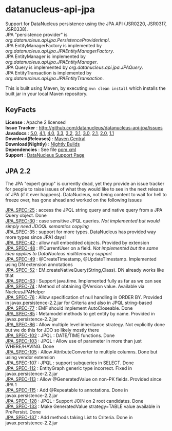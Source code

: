 # datanucleus-api-jpa

Support for DataNucleus persistence using the JPA API (JSR0220, JSR0317, JSR0338).  
JPA "persistence provider" is _org.datanucleus.api.jpa.PersistenceProviderImpl_.  
JPA EntityManagerFactory is implemented by _org.datanucleus.api.jpa.JPAEntityManagerFactory_.  
JPA EntityManager is implemented by _org.datanucleus.api.jpa.JPAEntityManager_.  
JPA Query is implemented by _org.datanucleus.api.jpa.JPAQuery_.  
JPA EntityTransaction is implemented by _org.datanucleus.api.jpa.JPAEntityTransaction_.  

This is built using Maven, by executing `mvn clean install` which installs the built jar in your local Maven repository.


## KeyFacts

__License__ : Apache 2 licensed  
__Issue Tracker__ : http://github.com/datanucleus/datanucleus-api-jpa/issues  
__Javadocs__ : [5.0](http://www.datanucleus.org/javadocs/api.jpa/5.0/), [4.1](http://www.datanucleus.org/javadocs/api.jpa/4.1/), [4.0](http://www.datanucleus.org/javadocs/api.jpa/4.0/), [3.3](http://www.datanucleus.org/javadocs/api.jpa/3.3/), [3.2](http://www.datanucleus.org/javadocs/api.jpa/3.2/), [3.1](http://www.datanucleus.org/javadocs/api.jpa/3.1/), [3.0](http://www.datanucleus.org/javadocs/api.jpa/3.0/), [2.1](http://www.datanucleus.org/javadocs/api.jpa/2.1/), [2.0](http://www.datanucleus.org/javadocs/api.jpa/2.0/), [1.1](http://www.datanucleus.org/javadocs/api.jpa/1.1/)  
__Download(Releases)__ : [Maven Central](http://central.maven.org/maven2/org/datanucleus/datanucleus-api-jpa)  
__Download(Nightly)__ : [Nightly Builds](http://www.datanucleus.org/downloads/maven2-nightly/org/datanucleus/datanucleus-api-jpa)  
__Dependencies__ : See file [pom.xml](pom.xml)  
__Support__ : [DataNucleus Support Page](http://www.datanucleus.org/support.html)  



## JPA 2.2

The JPA "expert group" is currently dead, yet they provide an issue tracker for people to raise issues of what they would like to see in the next release of JPA (if it ever happens).
DataNucleus, not being content to wait for hell to freeze over, has gone ahead and worked on the following issues

[JPA_SPEC-25](https://java.net/jira/browse/JPA_SPEC-25) : access the JPQL string query and native query from a JPA Query object. Done  
[JPA_SPEC-30](https://java.net/jira/browse/JPA_SPEC-30) : case sensitive JPQL queries. _Not implemented but would simply need JDOQL semantics copying_  
[JPA_SPEC-35](https://java.net/jira/browse/JPA_SPEC-35) : support for more types. DataNucleus has provided way more types since JPA1 days!  
[JPA_SPEC-42](https://java.net/jira/browse/JPA_SPEC-42) : allow null embedded objects. Provided by extension  
[JPA_SPEC-48](https://java.net/jira/browse/JPA_SPEC-48) : @CurrentUser on a field. _Not implemented but the same idea applies to DataNucleus multitenancy support_  
[JPA_SPEC-49](https://java.net/jira/browse/JPA_SPEC-49) : @CreateTimestamp, @UpdateTimestamp. Implemented using DN extension annotations  
[JPA_SPEC-52](https://java.net/jira/browse/JPA_SPEC-52) : EM.createNativeQuery(String,Class). DN already works like that  
[JPA_SPEC-63](https://java.net/jira/browse/JPA_SPEC-63) : Support java.time. Implemented fully as far as we can see  
[JPA_SPEC-74](https://java.net/jira/browse/JPA_SPEC-74) : Method of obtaining @Version value. Available via NucleusJPAHelper  
[JPA_SPEC-76](https://java.net/jira/browse/JPA_SPEC-76) : Allow specification of null handling in ORDER BY. Provided in javax.persistence-2.2.jar for Criteria and also in JPQL string-based  
[JPA_SPEC-77](https://java.net/jira/browse/JPA_SPEC-77) : EMF should implement AutoCloseable. Done  
[JPA_SPEC-85](https://java.net/jira/browse/JPA_SPEC-85) : Metamodel methods to get entity by name. Provided in javax.persistence-2.2.jar  
[JPA_SPEC-86](https://java.net/jira/browse/JPA_SPEC-86) : Allow multiple level inheritance strategy. Not explicitly done but we do this for JDO so likely mostly there  
[JPA_SPEC-102](https://java.net/jira/browse/JPA_SPEC-102) : JPQL : DATE/TIME functions. Done  
[JPA_SPEC-103](https://java.net/jira/browse/JPA_SPEC-103) : JPQL : Allow use of parameter in more than just WHERE/HAVING. Done  
[JPA_SPEC-105](https://java.net/jira/browse/JPA_SPEC-105) : Allow AttributeConverter to multiple columns. Done but using vendor extension  
[JPA_SPEC-107](https://java.net/jira/browse/JPA_SPEC-107) : JPQL : support subqueries in SELECT. Done  
[JPA_SPEC-112](https://java.net/jira/browse/JPA_SPEC-112) : EntityGraph generic type incorrect. Fixed in javax.persistence-2.2.jar  
[JPA_SPEC-113](https://java.net/jira/browse/JPA_SPEC-113) : Allow @GeneratedValue on non-PK fields. Provided since JPA 1  
[JPA_SPEC-115](https://java.net/jira/browse/JPA_SPEC-115) : Add @Repeatable to annotations. Done in javax.persistence-2.2.jar  
[JPA_SPEC-128](https://java.net/jira/browse/JPA_SPEC-128) : JPQL : Support JOIN on 2 root candidates. Done  
[JPA_SPEC-133](https://java.net/jira/browse/JPA_SPEC-133) : Make GeneratedValue strategy=TABLE value available in PrePersist. Done  
[JPA_SPEC-137](https://java.net/jira/browse/JPA_SPEC-137) : Add methods taking List to Criteria. Done in javax.persistence-2.2.jar  
